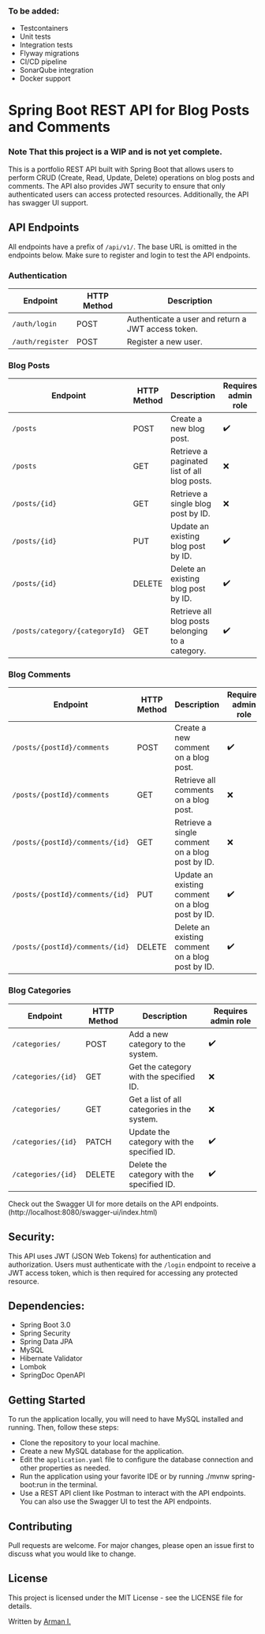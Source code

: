 ### To be added: 
- Testcontainers
- Unit tests
- Integration tests
- Flyway migrations
- CI/CD pipeline
- SonarQube integration
- Docker support

# Spring Boot REST API for Blog Posts and Comments
### Note That this project is a WIP and is not yet complete.
This is a portfolio REST API built with Spring Boot that allows users to perform CRUD (Create, Read, Update, Delete) operations on blog posts and comments. The API also provides JWT security to ensure that only authenticated users can access protected resources. Additionally, the API has swagger UI support.

## API Endpoints
All endpoints have a prefix of ```/api/v1/```. The base URL is omitted in the endpoints below.
Make sure to register and login to test the API endpoints.

### Authentication
| Endpoint        | HTTP Method | Description                                        |
|-----------------|-------------|----------------------------------------------------|
| ```/auth/login```    | POST        | Authenticate a user and return a JWT access token. |
| ```/auth/register``` | POST        | Register a new user.                               | 


### Blog Posts

| Endpoint                           | HTTP Method | Description                                      | Requires admin role |
|------------------------------------|-------------|--------------------------------------------------|---------------------|
| ```/posts```                       | POST        | Create a new blog post.                          | :heavy_check_mark:  |
| ```/posts```                       | GET         | Retrieve a paginated list of all blog posts.     | :x:                 |
| ```/posts/{id}```                  | GET         | Retrieve a single blog post by ID.               | :x:                 |
| ```/posts/{id}```                  | PUT         | 	Update an existing blog post by ID.             | :heavy_check_mark:  |
| ```/posts/{id}```                  | DELETE	     | Delete an existing blog post by ID.              | :heavy_check_mark:  |
| ```/posts/category/{categoryId}``` | GET         | Retrieve all blog posts belonging to a category. | :heavy_check_mark:  |

### Blog Comments
| Endpoint                            | HTTP Method | Description                                      | Requires admin role |
|-------------------------------------|-------------|--------------------------------------------------|---------------------|
| ```/posts/{postId}/comments```      | 	POST       | Create a new comment on a blog post.             | :heavy_check_mark:  |
| ```/posts/{postId}/comments```      | 	GET	       | Retrieve all comments on a blog post.            | :x:                 |
| ```/posts/{postId}/comments/{id}``` | 	GET	       | Retrieve a single comment on a blog post by ID.  | :x:                 |
| ```/posts/{postId}/comments/{id}``` | 	PUT	       | Update an existing comment on a blog post by ID. | :heavy_check_mark:  |
| ```/posts/{postId}/comments/{id}``` | DELETE      | Delete an existing comment on a blog post by ID. | :heavy_check_mark:  |

### Blog Categories
| Endpoint                | HTTP Method | Description                                 | Requires admin role |
|-------------------------|-------------|---------------------------------------------|---------------------|
| ```/categories/```	     | POST        | Add a new category to the system.           | :heavy_check_mark:  |
| ```/categories/{id}```  | GET         | Get the category with the specified ID.     | :x:                 |
| ```/categories/   ```   | GET         | Get a list of all categories in the system. | :x:                 |
| ```/categories/{id}```  | PATCH       | Update the category with the specified ID.  | :heavy_check_mark:  |                       
| ```/categories/{id} ``` | DELETE      | Delete the category with the specified ID.  | :heavy_check_mark:  |                          

Check out the Swagger UI for more details on the API endpoints. (http://localhost:8080/swagger-ui/index.html)

## Security:
This API uses JWT (JSON Web Tokens) for authentication and authorization. Users must authenticate with the ```/login``` endpoint to receive a JWT access token, which is then required for accessing any protected resource.

## Dependencies:
- Spring Boot 3.0
- Spring Security
- Spring Data JPA
- MySQL
- Hibernate Validator
- Lombok
- SpringDoc OpenAPI 

## Getting Started
To run the application locally, you will need to have MySQL installed and running. Then, follow these steps:

- Clone the repository to your local machine.
- Create a new MySQL database for the application.
- Edit the ```application.yaml``` file to configure the database connection and other properties as needed.
- Run the application using your favorite IDE or by running ./mvnw spring-boot:run in the terminal.
- Use a REST API client like Postman to interact with the API endpoints. You can also use the Swagger UI to test the API endpoints.

## Contributing
Pull requests are welcome. For major changes, please open an issue first to discuss what you would like to change.

## License
This project is licensed under the MIT License - see the LICENSE file for details.


Written by [Arman I.](https://www.linkedin.com/in/arman-iqbal-39803681/)
